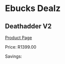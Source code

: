 
# Ebucks Dealz
## Deathadder V2
[Product Page](https://www.ebucks.com/web/shop/productSelected.do?prodId=1193387155&catId=365757697)

Price: R1399.00

Savings: 


	